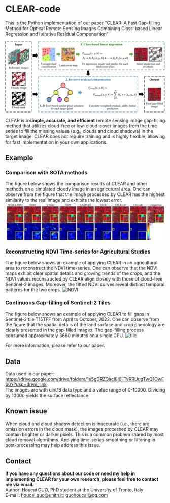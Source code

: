 # CLEAR-code
This is the Python implementation of our paper "CLEAR: A Fast Gap-filling Method for Optical Remote Sensing Images Combining Class-based Linear Regression and Iterative Residual Compensation"

![flowchart](flowchart.png)

CLEAR is a **simple, accurate, and efficient** remote sensing image gap-filling method that utilizes cloud-free or low-cloud-cover images from the time series to fill the missing values (e.g., clouds and cloud shadows) in the target image. CLEAR does not require training and is highly flexible, allowing for fast implementation in your own applications.

## Example
### Comparison with SOTA methods
The figure below shows the comparison results of CLEAR and other methods on a simulated cloudy image in an agricutural area. One can observe from the figure that the image processed by CLEAR has the highest similarity to the real image and exhibits the lowest error.
![example](Omaha-low.png)

### Reconstructing NDVI Time-series for Agricultural Studies 
The figure below shows an example of applying CLEAR in an agricultural area to reconstruct the NDVI time-series. One can observe that the NDVI maps exhibit clear spatial details and growing trends of the crops, and the NDVI values reconstructed by CLEAR align closely with those of cloud-free Sentinel-2 images. Moreover, the fitted NDVI curves reveal distinct temporal patterns for the two crops.
![NDVI](NDVI.png)

### Continuous Gap-filling of Sentinel-2 Tiles
The figure below shows an example of applying CLEAR to fill gaps in Sentinel-2 tile T15TFF from April to October, 2022. One can observe from the figure that the spatial details of the land surface and crop phenology are clearly presented in the gap-filled images. The gap-filling process consumed approximately 3660 minutes on a single CPU.
![tile](tile.png)

For more information, please refer to our paper.

## Data
Data used in our paper: https://drive.google.com/drive/folders/1e5gDRZQacl8i6lITvRRUugTwQ1OwF60Y?usp=drive_link  
The images are with uint16 data type and a value range of 0-10000. Dividing by 10000 yields the surface reflectance.

## Known issue 
When cloud and cloud shadow detection is inaccurate (i.e., there are omission errors in the cloud mask), the images processed by CLEAR may contain brighter or darker pixels. This is a common problem shared by most cloud removal algorithms. Applying time-series smoothing or filtering in post-processing may help address this issue.

## Contact
**If you have any questions about our code or need my help in implementing CLEAR for your own research, please feel free to contact me via email.**  
Author: Houcai GUO, PhD student at the University of Trento, Italy  
E-mail: houcai.guo@unitn.it; guohoucai@qq.com
